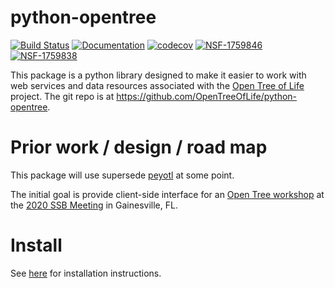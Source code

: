 python-opentree
===============
[![Build Status](https://travis-ci.org/OpenTreeOfLife/python-opentree.svg?branch=master)](https://travis-ci.org/OpenTreeOfLife/python-opentree) [![Documentation](https://readthedocs.org/projects/opentree/badge/?version=latest&style=flat)](https://opentree.readthedocs.io/en/latest/) [![codecov](https://codecov.io/gh/OpenTreeOfLife/python-opentree/branch/main/graph/badge.svg)](https://codecov.io/gh/OpenTreeOfLife/python-opentree) [![NSF-1759846](https://img.shields.io/badge/NSF-1759846-blue.svg)](https://nsf.gov/awardsearch/showAward?AWD_ID=1759846) [![NSF-1759838](https://img.shields.io/badge/NSF-1759838-blue.svg)](https://nsf.gov/awardsearch/showAward?AWD_ID=1759838) 

This package is a python library designed to make it easier to work with web services and
data resources associated with the [Open Tree of Life](https://opentreeoflife.github.io)
project.
The git repo is at https://github.com/OpenTreeOfLife/python-opentree.


Prior work / design / road map
==============================

This package will use supersede [peyotl](http://opentreeoflife.github.io/peyotl/) at
    some point.

The initial goal is provide client-side interface for an
[Open Tree workshop](https://opentreeoflife.github.io/SSBworkshop)
at the [2020 SSB Meeting](https://systbiol.github.io/ssb2020/) in Gainesville, FL.

Install
=======
See [here](INSTALL.md) for installation instructions.